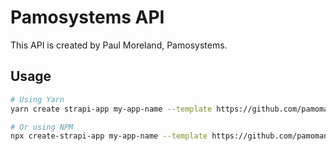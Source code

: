 # Pamosystems API

This API is created by Paul Moreland, Pamosystems.

## Usage

```bash
# Using Yarn
yarn create strapi-app my-app-name --template https://github.com/pamoman/pamosystems-api

# Or using NPM
npx create-strapi-app my-app-name --template https://github.com/pamoman/pamosystems-api
```